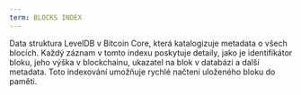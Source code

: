 ```yaml
---
term: BLOCKS INDEX
---
```


Data struktura LevelDB v Bitcoin Core, která katalogizuje metadata o všech blocích. Každý záznam v tomto indexu poskytuje detaily, jako je identifikátor bloku, jeho výška v blockchainu, ukazatel na blok v databázi a další metadata. Toto indexování umožňuje rychlé načtení uloženého bloku do paměti.